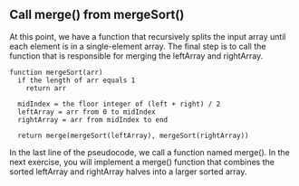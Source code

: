 ## Call merge() from mergeSort()

At this point, we have a function that recursively splits the input array until each element is in a single-element array. The final step is to call the function that is responsible for merging the leftArray and rightArray.

```
function mergeSort(arr)
  if the length of arr equals 1
    return arr

  midIndex = the floor integer of (left + right) / 2
  leftArray = arr from 0 to midIndex
  rightArray = arr from midIndex to end

  return merge(mergeSort(leftArray), mergeSort(rightArray))
```

In the last line of the pseudocode, we call a function named merge(). In the next exercise, you will implement a merge() function that combines the sorted leftArray and rightArray halves into a larger sorted array.
